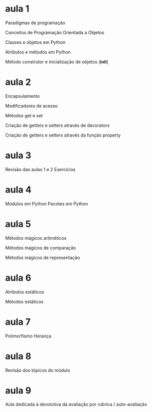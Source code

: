 # aula 1
Paradigmas de programação

Conceitos de Programação Orientada a Objetos

Classes e objetos em Python

Atributos e métodos em Python

Método construtor e inicialização de objetos (__init__)

# aula 2

Encapsulamento

Modificadores de acesso

Métodos get e set

Criação de getters e setters através de decorators

Criação de getters e setters através da função property

# aula 3

Revisão das aulas 1 e 2
Exercícios

# aula 4

Módulos em Python
Pacotes em Python

# aula 5

Métodos mágicos aritméticos

Métodos mágicos de comparação

Métodos mágicos de representação

# aula 6

Atributos estáticos

Métodos estáticos

# aula 7

Polimorfismo
Herança

# aula 8

Revisão dos tópicos do módulo

# aula 9

Aula dedicada à devolutiva da avaliação por rubrica / auto-avaliação
